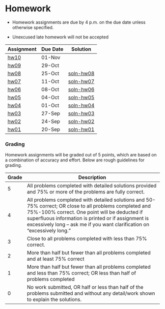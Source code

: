 Homework
================

  - Homework assignments are due by 4 p.m. on the due date unless
    otherwise specified.

  - Unexcused late homework will not be accepted

| Assignment       | Due Date | Solution                   |
| ---------------- | -------- | -------------------------- |
| [hw10](hw10.pdf) | 01-Nov   |                            |
| [hw09](hw09.pdf) | 29-Oct   |                            |
| [hw08](hw08.pdf) | 25-Oct   | [soln-hw08](soln-hw08.pdf) |
| [hw07](hw07.pdf) | 11-Oct   | [soln-hw07](soln-hw07.pdf) |
| [hw06](hw06.pdf) | 08-Oct   | [soln-hw06](soln-hw06.pdf) |
| [hw05](hw05.pdf) | 04-Oct   | [soln-hw05](soln-hw05.pdf) |
| [hw04](hw04.pdf) | 01-Oct   | [soln-hw04](soln-hw04.pdf) |
| [hw03](hw03.pdf) | 27-Sep   | [soln-hw03](soln-hw03.pdf) |
| [hw02](hw02.pdf) | 24-Sep   | [soln-hw02](soln-hw02.pdf) |
| [hw01](hw01.pdf) | 20-Sep   | [soln-hw01](soln-hw01.pdf) |

### Grading

Homework assignments will be graded out of 5 points, which are based on
a combination of accuracy and effort. Below are rough guidelines for
grading.

| Grade | Description                                                                                                                                                                                                                                                                                 |
| ----- | ------------------------------------------------------------------------------------------------------------------------------------------------------------------------------------------------------------------------------------------------------------------------------------------- |
| 5     | All problems completed with detailed solutions provided and 75% or more of the problems are fully correct.                                                                                                                                                                                  |
| 4     | All problems completed with detailed solutions and 50-75% correct; OR close to all problems completed and 75%-100% correct. One point will be deducted if superfluous information is printed or if assignment is excessively long – ask me if you want clarification on “excessively long.” |
| 3     | Close to all problems completed with less than 75% correct.                                                                                                                                                                                                                                 |
| 2     | More than half but fewer than all problems completed and at least 75% correct                                                                                                                                                                                                               |
| 1     | More than half but fewer than all problems completed and less than 75% correct; OR less than half of problems completed                                                                                                                                                                     |
| 0     | No work submitted, OR half or less than half of the problems submitted and without any detail/work shown to explain the solutions.                                                                                                                                                          |
